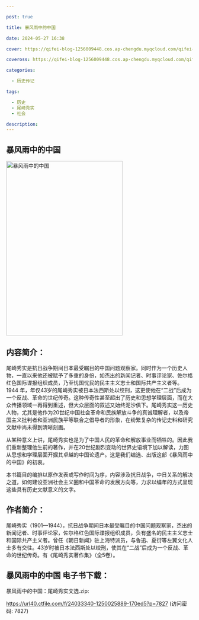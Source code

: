 ```yaml
---

post: true

title: 暴风雨中的中国

date: 2024-05-27 16:38

cover: https://qifei-blog-1256009448.cos.ap-chengdu.myqcloud.com/qifei-blog/662236bc0ea9cb14034803a2.jpg

coveross: https://qifei-blog-1256009448.cos.ap-chengdu.myqcloud.com/qifei-blog/662236bc0ea9cb14034803a2.jpg

categories:

  - 历史传记

tags:

  - 历史
  - 尾崎秀实
  - 社会

description:
---
```


## 暴风雨中的中国
<img alt="暴风雨中的中国 " class="aligncenter loaded" data-was-processed="true" decoding="async" fetchpriority="high" height="471" src="https://qifei-blog-1256009448.cos.ap-chengdu.myqcloud.com/qifei-blog/662236bc0ea9cb14034803a2.jpg " style="cursor: zoom-in;" width="314"/>

## 内容简介：

尾崎秀实是抗日战争期间日本最受瞩目的中国问题观察家。同时作为一个历史人物，一直以来他还被赋予了多重的身份，如杰出的新闻记者、时事评论家、佐尔格红色国际谍报组织成员，乃至忧国忧民的民主主义志士和国际共产主义者等。1944 年，年仅43岁的尾崎秀实被日本法西斯处以绞刑，这更使他在“二战”后成为一个反战、革命的世纪传奇。这种传奇性甚至超出了历史和思想学理层面，而在大众传播领域一再得到重述，但大众层面的叙述又始终泥沙俱下。尾崎秀实这一历史人物，尤其是他作为20世纪中国社会革命和民族解放斗争的真诚理解者，以及帝国主义批判者和亚洲民族平等联合之倡导者的形象，在纷繁复杂的传记史料和研究文献中尚未得到清晰刻画。

从某种意义上讲，尾崎秀实也是为了中国人民的革命和解放事业而牺牲的。因此我们重新整理他生前的著作，并在20世纪剧烈变动的世界史语境下加以解读，力图从思想和学理层面开掘其卓越的中国论遗产。这是我们编选、出版这部《暴风雨中的中国》的初衷。

本书篇目的编排以原作发表或写作时间为序，内容涉及抗日战争，中日关系的解决之道，如何建设亚洲社会主义圈和中国革命的发展方向等，力求以编年的方式呈现这些具有历史文献意义的文字。

## 作者简介：

尾崎秀实（1901—1944），抗日战争期间日本最受瞩目的中国问题观察家，杰出的新闻记者、时事评论家，佐尔格红色国际谍报组织成员，负有盛名的民主主义志士和国际共产主义者。曾任《朝日新闻》驻上海特派员，与鲁迅、夏衍等左翼文化人士多有交往。43岁时被日本法西斯处以绞刑，使其在“二战”后成为一个反战、革命的世纪传奇。有《尾崎秀实著作集》（全5卷）。

## 暴风雨中的中国 电子书下载：
暴风雨中的中国：尾崎秀实文选.zip: 

https://url40.ctfile.com/f/24033340-1250025889-170ed5?p=7827 (访问密码: 7827)
